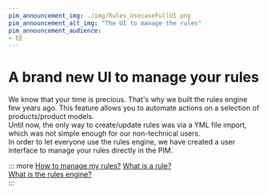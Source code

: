 ```yaml
---
pim_announcement_img: ./img/Rules_UsecaseFullUI.png
pim_announcement_alt_img: "The UI to manage the rules"
pim_announcement_audience:
- EE
---
```


# A brand new UI to manage your rules

We know that your time is precious. That's why we built the rules engine few years ago. This feature allows you to automate actions on a selection of products/product models.   
Until now, the only way to create/update rules was via a YML file import, which was not simple enough for our non-technical users.  
In order to let everyone use the rules engine, we have created a user interface to manage your rules directly in the PIM. 

::: more
[How to manage my rules?](../articles/manage-your-rules.html)
[What is a rule?](../articles/what-is-a-rule.html)  
[What is the rules engine?](../articles/get-started-with-the-rules-engine.html)   
:::
